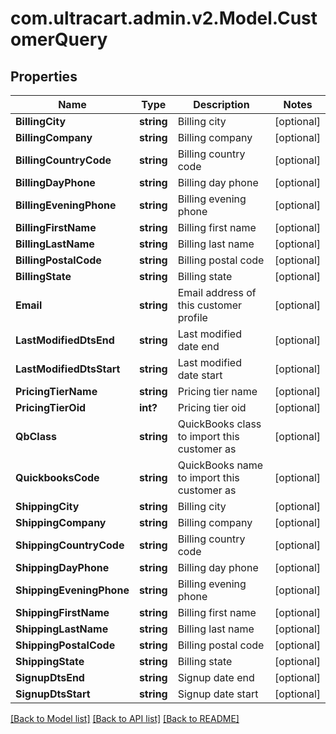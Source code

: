 # com.ultracart.admin.v2.Model.CustomerQuery
## Properties

Name | Type | Description | Notes
------------ | ------------- | ------------- | -------------
**BillingCity** | **string** | Billing city | [optional] 
**BillingCompany** | **string** | Billing company | [optional] 
**BillingCountryCode** | **string** | Billing country code | [optional] 
**BillingDayPhone** | **string** | Billing day phone | [optional] 
**BillingEveningPhone** | **string** | Billing evening phone | [optional] 
**BillingFirstName** | **string** | Billing first name | [optional] 
**BillingLastName** | **string** | Billing last name | [optional] 
**BillingPostalCode** | **string** | Billing postal code | [optional] 
**BillingState** | **string** | Billing state | [optional] 
**Email** | **string** | Email address of this customer profile | [optional] 
**LastModifiedDtsEnd** | **string** | Last modified date end | [optional] 
**LastModifiedDtsStart** | **string** | Last modified date start | [optional] 
**PricingTierName** | **string** | Pricing tier name | [optional] 
**PricingTierOid** | **int?** | Pricing tier oid | [optional] 
**QbClass** | **string** | QuickBooks class to import this customer as | [optional] 
**QuickbooksCode** | **string** | QuickBooks name to import this customer as | [optional] 
**ShippingCity** | **string** | Billing city | [optional] 
**ShippingCompany** | **string** | Billing company | [optional] 
**ShippingCountryCode** | **string** | Billing country code | [optional] 
**ShippingDayPhone** | **string** | Billing day phone | [optional] 
**ShippingEveningPhone** | **string** | Billing evening phone | [optional] 
**ShippingFirstName** | **string** | Billing first name | [optional] 
**ShippingLastName** | **string** | Billing last name | [optional] 
**ShippingPostalCode** | **string** | Billing postal code | [optional] 
**ShippingState** | **string** | Billing state | [optional] 
**SignupDtsEnd** | **string** | Signup date end | [optional] 
**SignupDtsStart** | **string** | Signup date start | [optional] 


[[Back to Model list]](../README.md#documentation-for-models) [[Back to API list]](../README.md#documentation-for-api-endpoints) [[Back to README]](../README.md)

